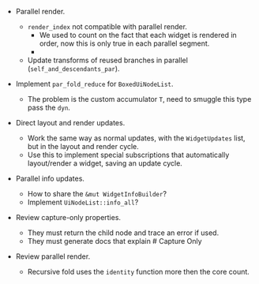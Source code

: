 * Parallel render.
    - `render_index` not compatible with parallel render.
        - We used to count on the fact that each widget is rendered in order, now this is only true
          in each parallel segment.
        - 
    - Update transforms of reused branches in parallel (`self_and_descendants_par`).


* Implement `par_fold_reduce` for `BoxedUiNodeList`.
    - The problem is the custom accumulator `T`, need to smuggle this type pass the `dyn`.

* Direct layout and render updates.
    - Work the same way as normal updates, with the `WidgetUpdates` list, but in the layout and render cycle.
    - Use this to implement special subscriptions that automatically layout/render a widget, saving an update
      cycle.

* Parallel info updates.
    - How to share the `&mut WidgetInfoBuilder`?
    - Implement `UiNodeList::info_all`?

       
* Review capture-only properties.
    - They must return the child node and trace an error if used.
    - They must generate docs that explain # Capture Only

* Review parallel render.
    - Recursive fold uses the `identity` function more then the core count.